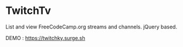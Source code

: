 # TwitchTv
List and view FreeCodeCamp.org streams and channels. jQuery based.

DEMO : https://twitchky.surge.sh
 
